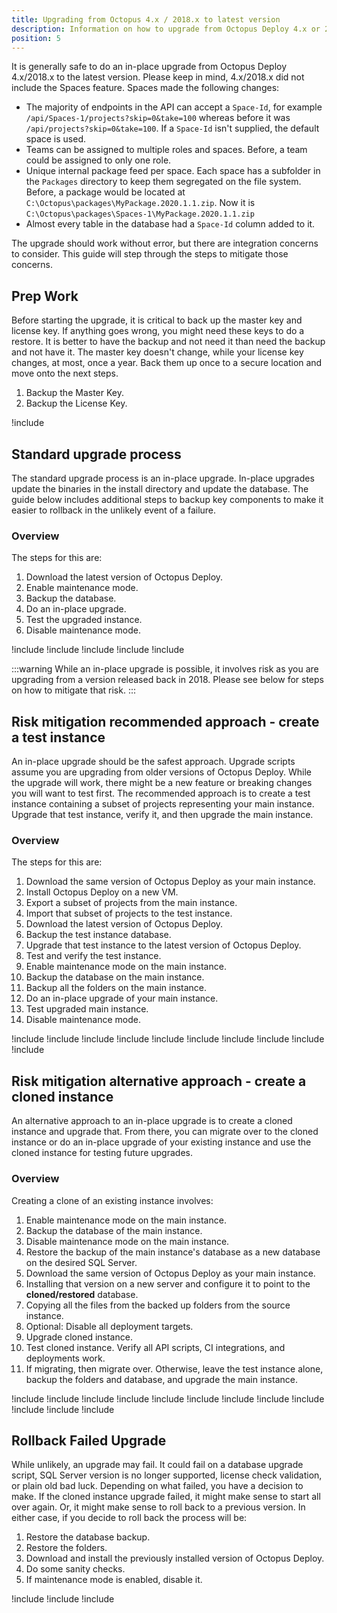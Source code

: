 ```yaml
---
title: Upgrading from Octopus 4.x / 2018.x to latest version
description: Information on how to upgrade from Octopus Deploy 4.x or 2018.x to the latest version
position: 5
---
```


It is generally safe to do an in-place upgrade from Octopus Deploy 4.x/2018.x to the latest version.  Please keep in mind, 4.x/2018.x did not include the Spaces feature. Spaces made the following changes:

- The majority of endpoints in the API can accept a `Space-Id`, for example `/api/Spaces-1/projects?skip=0&take=100` whereas before it was `/api/projects?skip=0&take=100`.  If a `Space-Id` isn't supplied, the default space is used.
- Teams can be assigned to multiple roles and spaces.  Before, a team could be assigned to only one role.
- Unique internal package feed per space.  Each space has a subfolder in the `Packages` directory to keep them segregated on the file system.  Before, a package would be located at `C:\Octopus\packages\MyPackage.2020.1.1.zip`.  Now it is `C:\Octopus\packages\Spaces-1\MyPackage.2020.1.1.zip`
- Almost every table in the database had a `Space-Id` column added to it.

The upgrade should work without error, but there are integration concerns to consider.  This guide will step through the steps to mitigate those concerns.

## Prep Work

Before starting the upgrade, it is critical to back up the master key and license key.  If anything goes wrong, you might need these keys to do a restore.  It is better to have the backup and not need it than need the backup and not have it.  The master key doesn't change, while your license key changes, at most, once a year.  Back them up once to a secure location and move onto the next steps.

1. Backup the Master Key.
1. Backup the License Key.

!include <upgrade-octopus-backup-master-key>

## Standard upgrade process

The standard upgrade process is an in-place upgrade.  In-place upgrades update the binaries in the install directory and update the database.  The guide below includes additional steps to backup key components to make it easier to rollback in the unlikely event of a failure.

### Overview

The steps for this are:

1. Download the latest version of Octopus Deploy.
1. Enable maintenance mode.
1. Backup the database.
1. Do an in-place upgrade.
1. Test the upgraded instance.
1. Disable maintenance mode.

!include <upgrade-download-latest-version>
!include <upgrade-octopus-backup-database>
!include <upgrade-inplace-upgrade>
!include <upgrade-testing-upgraded-instance>
!include <upgrade-high-availability>

:::warning
While an in-place upgrade is possible, it involves risk as you are upgrading from a version released back in 2018.  Please see below for steps on how to mitigate that risk.
:::

## Risk mitigation recommended approach - create a test instance

An in-place upgrade should be the safest approach.  Upgrade scripts assume you are upgrading from older versions of Octopus Deploy.  While the upgrade will work, there might be a new feature or breaking changes you will want to test first.  The recommended approach is to create a test instance containing a subset of projects representing your main instance.  Upgrade that test instance, verify it, and then upgrade the main instance.  

### Overview

The steps for this are:

1. Download the same version of Octopus Deploy as your main instance.
1. Install Octopus Deploy on a new VM.
1. Export a subset of projects from the main instance.
1. Import that subset of projects to the test instance.
1. Download the latest version of Octopus Deploy.
1. Backup the test instance database.
1. Upgrade that test instance to the latest version of Octopus Deploy.
1. Test and verify the test instance.  
1. Enable maintenance mode on the main instance.
1. Backup the database on the main instance.
1. Backup all the folders on the main instance.
1. Do an in-place upgrade of your main instance.
1. Test upgraded main instance.
1. Disable maintenance mode.

!include <upgrade-download-same-version>
!include <upgrade-install-test-version>
!include <upgrade-export-import-test-projects>
!include <upgrade-download-latest-version>
!include <upgrade-octopus-backup-database>
!include <upgrade-inplace-upgrade>
!include <upgrade-testing-upgraded-instance>
!include <upgrade-octopus-backup-database>
!include <upgrade-octopus-backup-folders>
!include <upgrade-main-instance-after-test-instance>

## Risk mitigation alternative approach - create a cloned instance

An alternative approach to an in-place upgrade is to create a cloned instance and upgrade that.  From there, you can migrate over to the cloned instance or do an in-place upgrade of your existing instance and use the cloned instance for testing future upgrades.  

### Overview

Creating a clone of an existing instance involves:

1. Enable maintenance mode on the main instance.
1. Backup the database of the main instance.
1. Disable maintenance mode on the main instance.
1. Restore the backup of the main instance's database as a new database on the desired SQL Server.  
1. Download the same version of Octopus Deploy as your main instance.
1. Installing that version on a new server and configure it to point to the **cloned/restored** database.
1. Copying all the files from the backed up folders from the source instance.
1. Optional: Disable all deployment targets.
1. Upgrade cloned instance.
1. Test cloned instance.  Verify all API scripts, CI integrations, and deployments work.
1. If migrating, then migrate over.  Otherwise, leave the test instance alone, backup the folders and database, and upgrade the main instance.

!include <upgrade-octopus-backup-database>
!include <upgrade-restore-backup>
!include <upgrade-download-same-version>
!include <upgrade-install-cloned-version>
!include <upgrade-copy-files-for-cloned-instance>
!include <upgrade-disable-targets-cloned-instance>
!include <upgrade-inplace-upgrade>
!include <upgrade-testing-upgraded-instance>
!include <upgrade-migrating-instances>
!include <upgrade-octopus-backup-folders>
!include <upgrade-main-instance-after-test-instance>
!include <upgrade-high-availability>

## Rollback Failed Upgrade

While unlikely, an upgrade may fail.  It could fail on a database upgrade script, SQL Server version is no longer supported, license check validation, or plain old bad luck.  Depending on what failed, you have a decision to make.  If the cloned instance upgrade failed, it might make sense to start all over again.  Or, it might make sense to roll back to a previous version.  In either case, if you decide to roll back the process will be:

1. Restore the database backup.
1. Restore the folders.
1. Download and install the previously installed version of Octopus Deploy.
1. Do some sanity checks.
1. If maintenance mode is enabled, disable it.

!include <upgrade-restore-backup>
!include <upgrade-rollback-folders>
!include <upgrade-find-previous-version>